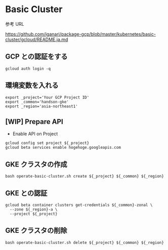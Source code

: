 # Basic Cluster

参考 URL

https://github.com/iganari/package-gcp/blob/master/kubernetes/basic-cluster/gcloud/README.ja.md

## GCP との認証をする

```
gcloud auth login -q
```

## 環境変数を入れる

```
export _project='Your GCP Project ID'
export _common='handson-gke'
export _region='asia-northeast1'
```

## [WIP] Prepare API

+ Enable API on Project

```
gcloud config set project ${_project}
gcloud beta services enable hogehoge.googleapis.com
```


## GKE クラスタの作成

```
bash operate-basic-cluster.sh create ${_project} ${_common} ${_region}
```

## GKE との認証

```
gcloud beta container clusters get-credentials ${_common}-zonal \
  --zone ${_region}-a \
  --project ${_project}
```

## GKE クラスタの削除

```
bash operate-basic-cluster.sh delete ${_project} ${_common} ${_region}
```

